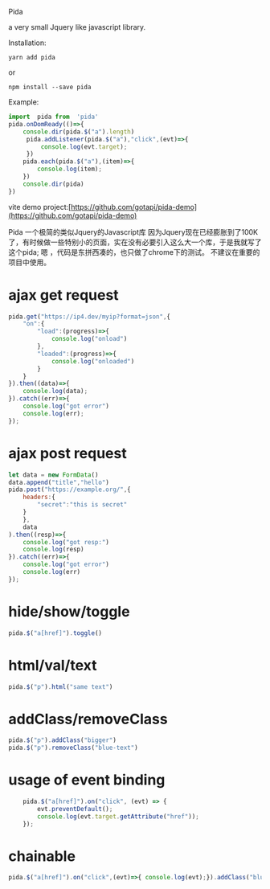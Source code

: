 Pida 

a very small Jquery like javascript library.

Installation:
```shell
yarn add pida
```
or 
```shell
npm install --save pida
```



Example:

```javascript
import  pida from  'pida'
pida.onDomReady(()=>{
    console.dir(pida.$("a").length)
     pida.addListener(pida.$("a"),"click",(evt)=>{
         console.log(evt.target);
     })
    pida.each(pida.$("a"),(item)=>{
        console.log(item);
    })
    console.dir(pida)
})
```

vite demo project:[https://github.com/gotapi/pida-demo](https://github.com/gotapi/pida-demo)

Pida 一个极简的类似Jquery的Javascript库
因为Jquery现在已经膨胀到了100K了，有时候做一些特别小的页面，实在没有必要引入这么大一个库，于是我就写了这个pida;
嗯 ，代码是东拼西凑的，也只做了chrome下的测试。
不建议在重要的项目中使用。


# ajax get request

```javascript
pida.get("https://ip4.dev/myip?format=json",{
    "on":{
        "load":(progress)=>{
            console.log("onload")
        },
        "loaded":(progress)=>{
            console.log("onloaded")    
        }
    }
}).then((data)=>{
    console.log(data);
}).catch((err)=>{
    console.log("got error")
    console.log(err);
});
```
# ajax post request
```javascript
let data = new FormData()
data.append("title","hello")
pida.post("https://example.org/",{
    headers:{
        "secret":"this is secret"
    }
    },
    data
).then((resp)=>{
    console.log("got resp:")
    console.log(resp)
}).catch((err)=>{
    console.log("got error")
    console.log(err)
});
```

# hide/show/toggle

```javascript
pida.$("a[href]").toggle()
```

# html/val/text
```javascript
pida.$("p").html("same text")
```

# addClass/removeClass

```javascript
pida.$("p").addClass("bigger")
pida.$("p").removeClass("blue-text")
```

# usage of event binding

```javascript
    pida.$("a[href]").on("click", (evt) => {
        evt.preventDefault();
        console.log(evt.target.getAttribute("href"));
    });
```


# chainable

```javascript
pida.$("a[href]").on("click",(evt)=>{ console.log(evt);}).addClass("blue").addClass("bigger")
```